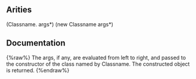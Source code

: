 ## Arities
(Classname. args*)
(new Classname args*)

## Documentation
{%raw%}
The args, if any, are evaluated from left to right, and
  passed to the constructor of the class named by Classname. The
  constructed object is returned.
{%endraw%}
